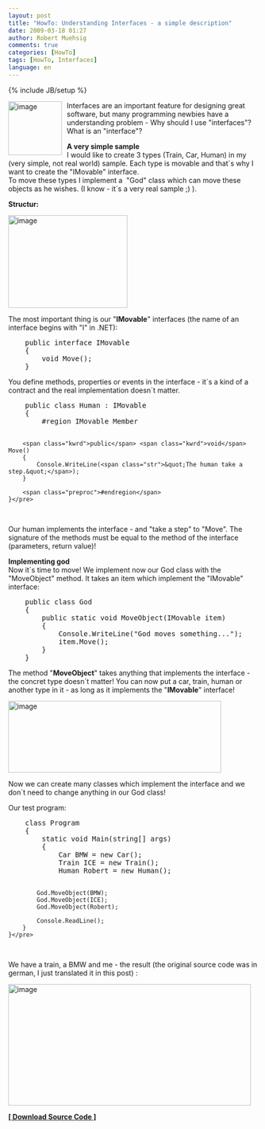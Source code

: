 ```yaml
---
layout: post
title: "HowTo: Understanding Interfaces - a simple description"
date: 2009-03-18 01:27
author: Robert Muehsig
comments: true
categories: [HowTo]
tags: [HowTo, Interfaces]
language: en
---
```

{% include JB/setup %}
<p><a href="{{BASE_PATH}}/assets/wp-images-en/image78.png"><img style="border-right: 0px; border-top: 0px; margin: 0px 10px 0px 0px; border-left: 0px; border-bottom: 0px" height="108" alt="image" src="{{BASE_PATH}}/assets/wp-images-en/image-thumb89.png" width="108" align="left" border="0" /></a> Interfaces are an important feature for designing great software, but many programming newbies have a understanding problem - Why should I use &quot;interfaces&quot;? What is an &quot;interface&quot;?</p>  
 



<p><strong>A very simple sample</strong>    <br />I would like to create 3 types (Train, Car, Human) in my (very simple, not real world) sample. Each type is movable and that&#180;s why I want to create the &quot;IMovable&quot; interface.&#160; <br />To move these types I implement a&#160; &quot;God&quot; class which can move these objects as he wishes. (I know - it&#180;s a very real sample ;) ).</p>
<p><strong>Structur:</strong></p>
<p><a href="{{BASE_PATH}}/assets/wp-images-de/image170.png"><img style="border-top-width: 0px; border-left-width: 0px; border-bottom-width: 0px; border-right-width: 0px" height="186" alt="image" src="{{BASE_PATH}}/assets/wp-images-de/image-thumb149.png" width="240" border="0" /></a></p>
<p>The most important thing is our &quot;<strong>IMovable</strong>&quot; interfaces (the name of an interface begins with &quot;I&quot; in .NET):</p>  <div class="CodeFormatContainer">   <pre class="csharpcode">    <span class="kwrd">public</span> <span class="kwrd">interface</span> IMovable
    {
        <span class="kwrd">void</span> Move();
    }</pre>
</div>

<p>You define methods, properties or events in the interface - it&#180;s a kind of a contract and the real implementation doesn&#180;t matter.</p>

<div class="CodeFormatContainer">
  <pre class="csharpcode">    <span class="kwrd">public</span> <span class="kwrd">class</span> Human : IMovable
    {
        <span class="preproc">#region</span> IMovable Member

        <span class="kwrd">public</span> <span class="kwrd">void</span> Move()
        {
            Console.WriteLine(<span class="str">&quot;The human take a step.&quot;</span>);
        }

        <span class="preproc">#endregion</span>
    }</pre>
</div>

<p>Our human implements the interface - and &quot;take a step&quot; to &quot;Move&quot;. The signature of the methods must be equal to the method of the interface (parameters, return value)!</p>

<p><strong>Implementing god
    <br /></strong>Now it&#180;s time to move! We implement now our God class with the &quot;MoveObject&quot; method. It takes an item which implement the &quot;IMovable&quot; interface:</p>

<div class="CodeFormatContainer">
  <pre class="csharpcode">    <span class="kwrd">public</span> <span class="kwrd">class</span> God
    {
        <span class="kwrd">public</span> <span class="kwrd">static</span> <span class="kwrd">void</span> MoveObject(IMovable item)
        {
            Console.WriteLine(<span class="str">&quot;God moves something...&quot;</span>);
            item.Move();
        }
    }</pre>
</div>

<p>The method &quot;<strong>MoveObject</strong>&quot; takes anything that implements the interface - the concret type doesn&#180;t matter! You can now put a car, train, human or another type in it - as long as it implements the &quot;<strong>IMovable</strong>&quot; interface!</p>

<p><a href="{{BASE_PATH}}/assets/wp-images-de/image171.png"><img style="border-top-width: 0px; border-left-width: 0px; border-bottom-width: 0px; border-right-width: 0px" height="144" alt="image" src="{{BASE_PATH}}/assets/wp-images-de/image-thumb150.png" width="429" border="0" /></a></p>

<p>Now we can create many classes which implement the interface and we don&#180;t need to change anything in our God class!</p>

<p>Our test program:</p>

<div class="CodeFormatContainer">
  <pre class="csharpcode">    <span class="kwrd">class</span> Program
    {
        <span class="kwrd">static</span> <span class="kwrd">void</span> Main(<span class="kwrd">string</span>[] args)
        {
            Car BMW = <span class="kwrd">new</span> Car();
            Train ICE = <span class="kwrd">new</span> Train();
            Human Robert = <span class="kwrd">new</span> Human();

            God.MoveObject(BMW);
            God.MoveObject(ICE);
            God.MoveObject(Robert);

            Console.ReadLine();
        }
    }</pre>
</div>

<p>We have a train, a BMW and me - the result (the original source code was in german, I just translated it in this post) :</p>

<p><a href="{{BASE_PATH}}/assets/wp-images-de/image172.png"><img style="border-top-width: 0px; border-left-width: 0px; border-bottom-width: 0px; border-right-width: 0px" height="244" alt="image" src="{{BASE_PATH}}/assets/wp-images-de/image-thumb151.png" width="489" border="0" /></a></p>

<p><strong><a href="{{BASE_PATH}}/assets/files/democode/usinginterfaces/usinginterfaces.zip" target="_blank">[ Download Source Code ]</a></strong></p>

